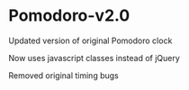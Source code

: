 <h1>Pomodoro-v2.0</h1>
<p>Updated version of original Pomodoro clock</p>
<p>Now uses javascript classes instead of jQuery</p>
<p>Removed original timing bugs</p>
